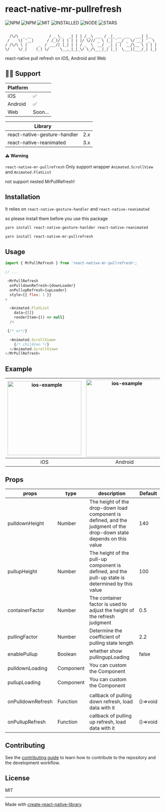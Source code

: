# react-native-mr-pullrefresh

![NPM](https://badgen.net/npm/v/react-native-mr-pullrefresh)
![NPM](https://badgen.net/npm/dw/react-native-mr-pullrefresh)
![MIT](https://badgen.net/static/license/MIT/red)
![INSTALLED](https://badgen.net/packagephobia/install/react-native-mr-pullrefresh)
![NODE](https://badgen.net/npm/node/react-native-mr-pullrefresh?color=purple)
![STARS](https://badgen.net/github/stars/little-buddy/react-native-mr-pullrefresh?color=gray)


```

  /\/\  _ __        / _ \_   _| | | /__\ ___ / _|_ __ ___  ___| |__
 /    \| '__|      / /_)/ | | | | |/ \/// _ \ |_| '__/ _ \/ __| '_ \
/ /\/\ \ |     _  / ___/| |_| | | / _  \  __/  _| | |  __/\__ \ | | |
\/    \/_|    (_) \/     \__,_|_|_\/ \_/\___|_| |_|  \___||___/_| |_|

```

react-native pull refresh on iOS, Android and Web

## 💪🏻 Support
| Platform |             |
| -------- | ----------- |
| iOS      | ✅           |
| Android  | ✅ |
| Web      | Soon...     |

| Library |             |
| -------- | ----------- |
| react-native-gesture-handler      | 2.x           |
| react-native-reanimated  | 3.x |

#### ⚠️ Warning
`react-native-mr-pullrefresh` Only support wrapper `Animated.ScrollView` and `Animated.FlatList`

not support nested MrPullRefresh!

## Installation

It relies on `react-native-gesture-handler` and `react-native-reanimated`

so please install them before you use this package

```sh
yarn install react-native-gesture-hanlder react-native-reanimated
```

```sh
yarn install react-native-mr-pullrefresh
```

## Usage

```js
import { MrPullRefresh } from 'react-native-mr-pullrefresh';

// ...

 <MrPullRefresh
  onPulldownRefresh={downLoader}
  onPullupRefresh={upLoader}
  style={{ flex: 1 }}
>

  <Animated.FlatList
    data={[]}
    renderItem={() => null}
  />

 {/* or*/}

  <Animated.ScrollView>
    {/* children */}
  </Animated.ScrollView>
</MrPullRefresh>
```

## Example
| <img src="./gifs/ios.gif" alt="ios-example" width="240"> |     <img src="./gifs/android.gif" alt="ios-example" width="250">         |
| :--------: | :-----------: |
| iOS     |   Android        |


## Props
| props             | type      | description                                                  | Default  |
| ----------------- | --------- | ------------------------------------------------------------ | -------- |
| pulldownHeight    | Number    | The height of the drop-down load component is defined, and the judgment of the drop-down state depends on this value | 140      |
| pullupHeight      | Number    | The height of the pull-up component is defined, and the pull-up state is determined by this value | 100      |
| containerFactor   | Number    | The container factor is used to adjust the height of the refresh judgment | 0.5      |
| pullingFactor     | Number    | Determine the coefficient of pulling state length            | 2.2        |
| enablePullup      | Boolean   | whether show pullingupLoading                                | false    |
| pulldownLoading   | Component | You can custom the Component                                 |          |
| pullupLoading     | Component | You can custom the Component                                 |          |
|                   |           |                                                              |          |
| onPulldownRefresh | Function  | callback of pulling down refresh, load data with it          | ()=>void |
| onPullupRefresh   | Function  | callback of pulling up refresh, load data with it            | ()=>void |


## Contributing

See the [contributing guide](CONTRIBUTING.md) to learn how to contribute to the repository and the development workflow.

## License

MIT

---

Made with [create-react-native-library](https://github.com/callstack/react-native-builder-bob)
